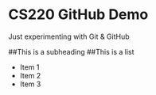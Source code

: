 # CS220 GitHub Demo

Just experimenting with Git & GitHub

##This is a subheading
##This is a list
* Item 1
* Item 2
* Item 3
